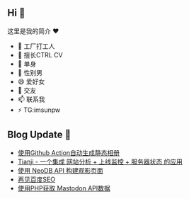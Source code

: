 ## Hi  👋

这里是我的简介 ❤️

- 🔭 工厂打工人
- 🌱 擅长CTRL CV
- 👯 单身
- 🤔 性别男
- 😄 爱好女
- 💬 交友
- 📫 联系我
- ⚡ TG:imsunpw

## Blog Update 📒
<!-- BLOG-POST-LIST:START -->
- [使用Github Action自动生成静态相册](https://www.imsun.org/archives/1684.html)
- [Tianji - 一个集成 网站分析 + 上线监控 + 服务器状态 的应用](https://www.imsun.org/archives/1690.html)
- [使用 NeoDB API 构建观影页面](https://www.imsun.org/archives/1688.html)
- [再见百度SEO](https://www.imsun.org/archives/1685.html)
- [使用PHP获取 Mastodon API数据](https://www.imsun.org/archives/1664.html)
<!-- BLOG-POST-LIST:END -->
